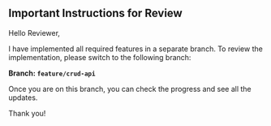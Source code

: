 ## Important Instructions for Review

Hello Reviewer,

I have implemented all required features in a separate branch. To review the implementation, please switch to the following branch:

**Branch: `feature/crud-api`**

Once you are on this branch, you can check the progress and see all the updates.

Thank you!
